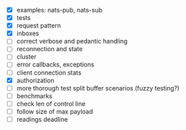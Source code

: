 
- [X] examples: nats-pub, nats-sub
- [X] tests
- [X] request pattern
- [X] inboxes
- [ ] correct verbose and pedantic handling
- [ ] reconnection and state
- [ ] cluster
- [ ] error callbacks, exceptions
- [ ] client connection stats
- [x] authorization
- [ ] more thorough test split buffer scenarios (fuzzy testing?)
- [ ] benchmarks
- [ ] check len of control line
- [ ] follow size of max payload
- [ ] readings deadline
